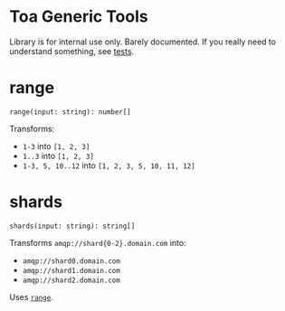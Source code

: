# Toa Generic Tools

Library is for internal use only. Barely documented. If you really need to understand something,
see [tests](test).

# range

`range(input: string): number[]`

Transforms:

- `1-3` into `[1, 2, 3]`
- `1..3` into `[1, 2, 3]`
- `1-3, 5, 10..12` into `[1, 2, 3, 5, 10, 11, 12]`

# shards

`shards(input: string): string[]`

Transforms `amqp://shard{0-2}.domain.com` into:

- `amqp://shard0.domain.com`
- `amqp://shard1.domain.com`
- `amqp://shard2.domain.com`

Uses [`range`](#range).
